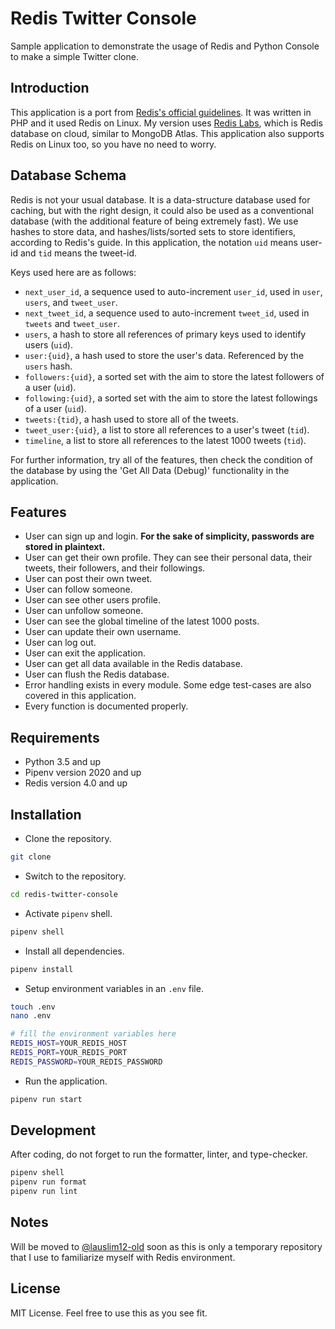 # Redis Twitter Console

Sample application to demonstrate the usage of Redis and Python Console to make a simple Twitter clone.

## Introduction

This application is a port from [Redis's official guidelines](https://redis.io/topics/twitter-clone). It was written in PHP and it used Redis on Linux. My version uses [Redis Labs](https://redislabs.com/), which is Redis database on cloud, similar to MongoDB Atlas. This application also supports Redis on Linux too, so you have no need to worry.

## Database Schema

Redis is not your usual database. It is a data-structure database used for caching, but with the right design, it could also be used as a conventional database (with the additional feature of being extremely fast). We use hashes to store data, and hashes/lists/sorted sets to store identifiers, according to Redis's guide. In this application, the notation `uid` means user-id and `tid` means the tweet-id.

Keys used here are as follows:

- `next_user_id`, a sequence used to auto-increment `user_id`, used in `user`, `users`, and `tweet_user`.
- `next_tweet_id`, a sequence used to auto-increment `tweet_id`, used in `tweets` and `tweet_user`.
- `users`, a hash to store all references of primary keys used to identify users (`uid`).
- `user:{uid}`, a hash used to store the user's data. Referenced by the `users` hash.
- `followers:{uid}`, a sorted set with the aim to store the latest followers of a user (`uid`).
- `following:{uid}`, a sorted set with the aim to store the latest followings of a user (`uid`).
- `tweets:{tid}`, a hash used to store all of the tweets.
- `tweet_user:{uid}`, a list to store all references to a user's tweet (`tid`).
- `timeline`, a list to store all references to the latest 1000 tweets (`tid`).

For further information, try all of the features, then check the condition of the database by using the 'Get All Data (Debug)' functionality in the application.

## Features

- User can sign up and login. **For the sake of simplicity, passwords are stored in plaintext.**
- User can get their own profile. They can see their personal data, their tweets, their followers, and their followings.
- User can post their own tweet.
- User can follow someone.
- User can see other users profile.
- User can unfollow someone.
- User can see the global timeline of the latest 1000 posts.
- User can update their own username.
- User can log out.
- User can exit the application.
- User can get all data available in the Redis database.
- User can flush the Redis database.
- Error handling exists in every module. Some edge test-cases are also covered in this application.
- Every function is documented properly.

## Requirements

- Python 3.5 and up
- Pipenv version 2020 and up
- Redis version 4.0 and up

## Installation

- Clone the repository.

```bash
git clone
```

- Switch to the repository.

```bash
cd redis-twitter-console
```

- Activate `pipenv` shell.

```bash
pipenv shell
```

- Install all dependencies.

```bash
pipenv install
```

- Setup environment variables in an `.env` file.

```bash
touch .env
nano .env

# fill the environment variables here
REDIS_HOST=YOUR_REDIS_HOST
REDIS_PORT=YOUR_REDIS_PORT
REDIS_PASSWORD=YOUR_REDIS_PASSWORD
```

- Run the application.

```bash
pipenv run start
```

## Development

After coding, do not forget to run the formatter, linter, and type-checker.

```bash
pipenv shell
pipenv run format
pipenv run lint
```

## Notes

Will be moved to [@lauslim12-old](https://github.com/lauslim12-old/) soon as this is only a temporary repository that I use to familiarize myself with Redis environment.

## License

MIT License. Feel free to use this as you see fit.
